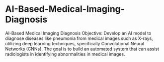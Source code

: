 # AI-Based-Medical-Imaging-Diagnosis
AI-Based Medical Imaging Diagnosis Objective: Develop an AI model to diagnose diseases like pneumonia from medical images such as X-rays, utilizing deep learning techniques, specifically Convolutional Neural Networks (CNNs). The goal is to build an automated system that can assist radiologists in identifying abnormalities in medical images.
